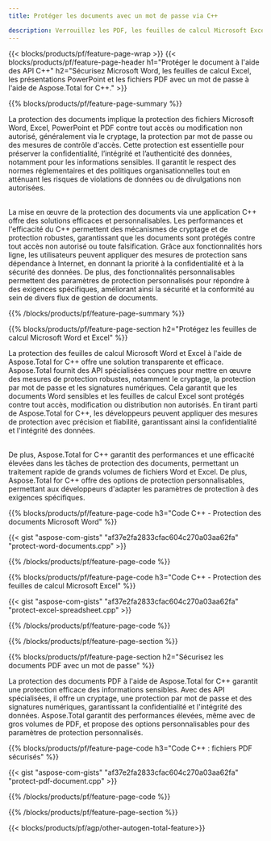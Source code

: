 ```yaml
---
title: Protéger les documents avec un mot de passe via C++ 

description: Verrouillez les PDF, les feuilles de calcul Microsoft Excel, les présentations PowerPoint et les documents Word avec des mots de passe via votre application C++. Appliquez facilement une protection par mot de passe.
---
```


{{< blocks/products/pf/feature-page-wrap >}}
{{< blocks/products/pf/feature-page-header h1="Protéger le document à l'aide des API C++" h2="Sécurisez Microsoft Word, les feuilles de calcul Excel, les présentations PowerPoint et les fichiers PDF avec un mot de passe à l'aide de Aspose.Total for C++." >}}

{{% blocks/products/pf/feature-page-summary %}}

La protection des documents implique la protection des fichiers Microsoft Word, Excel, PowerPoint et PDF contre tout accès ou modification non autorisé, généralement via le cryptage, la protection par mot de passe ou des mesures de contrôle d'accès. Cette protection est essentielle pour préserver la confidentialité, l’intégrité et l’authenticité des données, notamment pour les informations sensibles. Il garantit le respect des normes réglementaires et des politiques organisationnelles tout en atténuant les risques de violations de données ou de divulgations non autorisées. <br /><br />

La mise en œuvre de la protection des documents via une application C++ offre des solutions efficaces et personnalisables. Les performances et l'efficacité du C++ permettent des mécanismes de cryptage et de protection robustes, garantissant que les documents sont protégés contre tout accès non autorisé ou toute falsification. Grâce aux fonctionnalités hors ligne, les utilisateurs peuvent appliquer des mesures de protection sans dépendance à Internet, en donnant la priorité à la confidentialité et à la sécurité des données. De plus, des fonctionnalités personnalisables permettent des paramètres de protection personnalisés pour répondre à des exigences spécifiques, améliorant ainsi la sécurité et la conformité au sein de divers flux de gestion de documents.

{{% /blocks/products/pf/feature-page-summary  %}}

{{% blocks/products/pf/feature-page-section  h2="Protégez les feuilles de calcul Microsoft Word et Excel" %}}

La protection des feuilles de calcul Microsoft Word et Excel à l'aide de Aspose.Total for C++ offre une solution transparente et efficace. Aspose.Total fournit des API spécialisées conçues pour mettre en œuvre des mesures de protection robustes, notamment le cryptage, la protection par mot de passe et les signatures numériques. Cela garantit que les documents Word sensibles et les feuilles de calcul Excel sont protégés contre tout accès, modification ou distribution non autorisés. En tirant parti de Aspose.Total for C++, les développeurs peuvent appliquer des mesures de protection avec précision et fiabilité, garantissant ainsi la confidentialité et l'intégrité des données.<br /><br />

De plus, Aspose.Total for C++ garantit des performances et une efficacité élevées dans les tâches de protection des documents, permettant un traitement rapide de grands volumes de fichiers Word et Excel. De plus, Aspose.Total for C++ offre des options de protection personnalisables, permettant aux développeurs d'adapter les paramètres de protection à des exigences spécifiques.

{{% blocks/products/pf/feature-page-code h3="Code C++ - Protection des documents Microsoft Word" %}}

{{< gist "aspose-com-gists" "af37e2fa2833cfac604c270a03aa62fa" "protect-word-documents.cpp" >}}

{{% /blocks/products/pf/feature-page-code  %}}

{{% blocks/products/pf/feature-page-code h3="Code C++ - Protection des feuilles de calcul Microsoft Excel" %}}

{{< gist "aspose-com-gists" "af37e2fa2833cfac604c270a03aa62fa" "protect-excel-spreadsheet.cpp" >}}

{{% /blocks/products/pf/feature-page-code  %}}

{{% /blocks/products/pf/feature-page-section %}}

{{% blocks/products/pf/feature-page-section  h2="Sécurisez les documents PDF avec un mot de passe" %}}

La protection des documents PDF à l'aide de Aspose.Total for C++ garantit une protection efficace des informations sensibles. Avec des API spécialisées, il offre un cryptage, une protection par mot de passe et des signatures numériques, garantissant la confidentialité et l'intégrité des données. Aspose.Total garantit des performances élevées, même avec de gros volumes de PDF, et propose des options personnalisables pour des paramètres de protection personnalisés. 

{{% blocks/products/pf/feature-page-code h3="Code C++ : fichiers PDF sécurisés" %}}

{{< gist "aspose-com-gists" "af37e2fa2833cfac604c270a03aa62fa" "protect-pdf-document.cpp" >}}

{{% /blocks/products/pf/feature-page-code  %}}

{{% /blocks/products/pf/feature-page-section %}}

{{< blocks/products/pf/agp/other-autogen-total-feature>}}